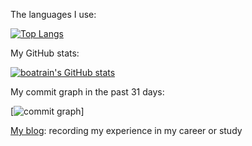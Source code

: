 The languages I use:

[![Top Langs](https://github-readme-stats.vercel.app/api/top-langs/?username=boatrainlsz&layout=compact&show_icons=true&exclude_repo=boatrainlsz.github.io&theme=gruvbox&hide_border=true&langs_count=10)](https://github.com/boatrainlsz/boatrainlsz)

My GitHub stats:

[![boatrain's GitHub stats](https://github-readme-stats.vercel.app/api?username=boatrainlsz&layout=compact&show_icons=true&theme=gruvbox&hide_border=true)](https://github.com/boatrainlsz/boatrainlsz)

My commit graph in the past 31 days:

[![commit graph](https://github-readme-activity-graph.cyclic.app/graph?username=boatrainlsz&custom_title=boatrainlsz%27s%20Contribution%20Graph&theme=github&bg_color=282828&hide_border=true&line=d1a01f&point=c58545)]


[My blog](https://boatrainlsz.github.io/): recording my experience in my career or study
